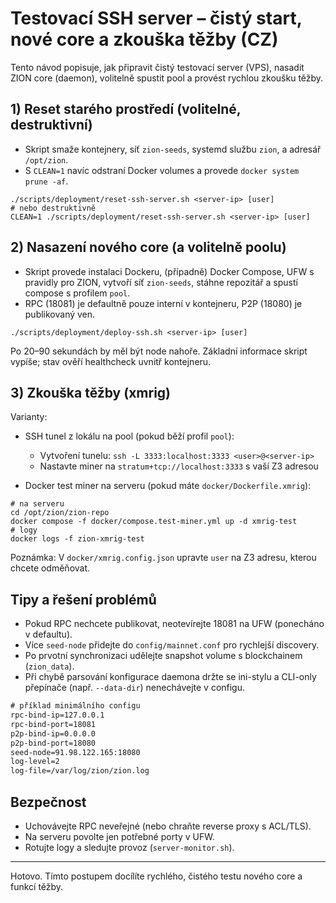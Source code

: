 # Testovací SSH server – čistý start, nové core a zkouška těžby (CZ)

Tento návod popisuje, jak připravit čistý testovací server (VPS), nasadit ZION core (daemon), volitelně spustit pool a provést rychlou zkoušku těžby.

## 1) Reset starého prostředí (volitelné, destruktivní)

- Skript smaže kontejnery, síť `zion-seeds`, systemd službu `zion`, a adresář `/opt/zion`.
- S `CLEAN=1` navíc odstraní Docker volumes a provede `docker system prune -af`.

```
./scripts/deployment/reset-ssh-server.sh <server-ip> [user]
# nebo destruktivně
CLEAN=1 ./scripts/deployment/reset-ssh-server.sh <server-ip> [user]
```

## 2) Nasazení nového core (a volitelně poolu)

- Skript provede instalaci Dockeru, (případně) Docker Compose, UFW s pravidly pro ZION, vytvoří síť `zion-seeds`, stáhne repozitář a spustí compose s profilem `pool`.
- RPC (18081) je defaultně pouze interní v kontejneru, P2P (18080) je publikovaný ven.

```
./scripts/deployment/deploy-ssh.sh <server-ip> [user]
```

Po 20–90 sekundách by měl být node nahoře. Základní informace skript vypíše; stav ověří healthcheck uvnitř kontejneru.

## 3) Zkouška těžby (xmrig)

Varianty:

- SSH tunel z lokálu na pool (pokud běží profil `pool`):
  - Vytvoření tunelu: `ssh -L 3333:localhost:3333 <user>@<server-ip>`
  - Nastavte miner na `stratum+tcp://localhost:3333` s vaší Z3 adresou

- Docker test miner na serveru (pokud máte `docker/Dockerfile.xmrig`):

```
# na serveru
cd /opt/zion/zion-repo
docker compose -f docker/compose.test-miner.yml up -d xmrig-test
# logy
docker logs -f zion-xmrig-test
```

Poznámka: V `docker/xmrig.config.json` upravte `user` na Z3 adresu, kterou chcete odměňovat.

## Tipy a řešení problémů

- Pokud RPC nechcete publikovat, neotevírejte 18081 na UFW (ponecháno v defaultu).
- Více `seed-node` přidejte do `config/mainnet.conf` pro rychlejší discovery.
- Po prvotní synchronizaci udělejte snapshot volume s blockchainem (`zion_data`).
- Při chybě parsování konfigurace daemona držte se ini-stylu a CLI-only přepínače (např. `--data-dir`) nenechávejte v configu.

```diff
# příklad minimálního configu
rpc-bind-ip=127.0.0.1
rpc-bind-port=18081
p2p-bind-ip=0.0.0.0
p2p-bind-port=18080
seed-node=91.98.122.165:18080
log-level=2
log-file=/var/log/zion/zion.log
```

## Bezpečnost

- Uchovávejte RPC neveřejné (nebo chraňte reverse proxy s ACL/TLS).
- Na serveru povolte jen potřebné porty v UFW.
- Rotujte logy a sledujte provoz (`server-monitor.sh`).

---

Hotovo. Tímto postupem docílíte rychlého, čistého testu nového core a funkcí těžby.
